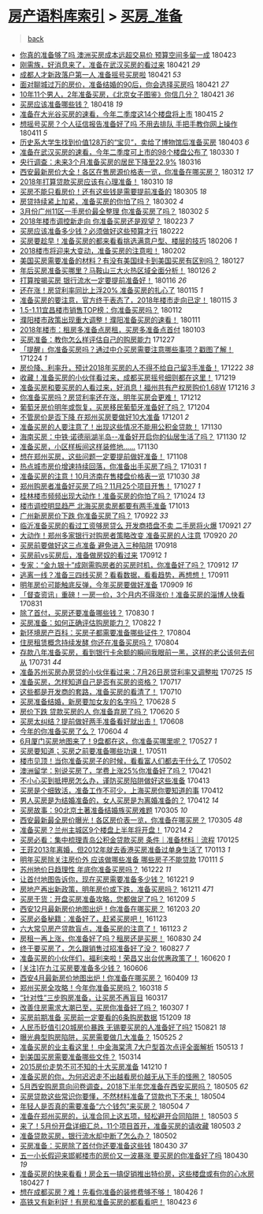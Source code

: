 [房产语料库索引](../../README.md)  > [买房_准备](买房_准备.md)
====
> [back](../README.md)

- [你真的准备够了吗 澳洲买房成本远超交易价 预算空间多留一成](http://jkwz.applinzi.com/ittc/7095098162077500433.html#%E4%BD%A0%E7%9C%9F%E7%9A%84%E5%87%86%E5%A4%87%E5%A4%9F%E4%BA%86%E5%90%97+%E6%BE%B3%E6%B4%B2%E4%B9%B0%E6%88%BF%E6%88%90%E6%9C%AC%E8%BF%9C%E8%B6%85%E4%BA%A4%E6%98%93%E4%BB%B7+%E9%A2%84%E7%AE%97%E7%A9%BA%E9%97%B4%E5%A4%9A%E7%95%99%E4%B8%80%E6%88%90) 180423  
- [刚需族，好消息来了，准备在武汉买房的看过来](http://jkwz.applinzi.com/ittc/7094566598771999750.html#%E5%88%9A%E9%9C%80%E6%97%8F%EF%BC%8C%E5%A5%BD%E6%B6%88%E6%81%AF%E6%9D%A5%E4%BA%86%EF%BC%8C%E5%87%86%E5%A4%87%E5%9C%A8%E6%AD%A6%E6%B1%89%E4%B9%B0%E6%88%BF%E7%9A%84%E7%9C%8B%E8%BF%87%E6%9D%A5) 180421 *29* 
- [成都人才新政落户第一人 准备摇号买房啦](http://jkwz.applinzi.com/ittc/7094448655979512848.html#%E6%88%90%E9%83%BD%E4%BA%BA%E6%89%8D%E6%96%B0%E6%94%BF%E8%90%BD%E6%88%B7%E7%AC%AC%E4%B8%80%E4%BA%BA+%E5%87%86%E5%A4%87%E6%91%87%E5%8F%B7%E4%B9%B0%E6%88%BF%E5%95%A6) 180421 *53* 
- [面对聊城过万的房价，准备结婚的90后，你会选择买房吗](http://jkwz.applinzi.com/ittc/7094381483164959761.html#%E9%9D%A2%E5%AF%B9%E8%81%8A%E5%9F%8E%E8%BF%87%E4%B8%87%E7%9A%84%E6%88%BF%E4%BB%B7%EF%BC%8C%E5%87%86%E5%A4%87%E7%BB%93%E5%A9%9A%E7%9A%8490%E5%90%8E%EF%BC%8C%E4%BD%A0%E4%BC%9A%E9%80%89%E6%8B%A9%E4%B9%B0%E6%88%BF%E5%90%97) 180421 *27* 
- [10年11个男人，2年准备买房，《北京女子图鉴》你信几分？](http://jkwz.applinzi.com/ittc/7094354779398734854.html#10%E5%B9%B411%E4%B8%AA%E7%94%B7%E4%BA%BA%EF%BC%8C2%E5%B9%B4%E5%87%86%E5%A4%87%E4%B9%B0%E6%88%BF%EF%BC%8C%E3%80%8A%E5%8C%97%E4%BA%AC%E5%A5%B3%E5%AD%90%E5%9B%BE%E9%89%B4%E3%80%8B%E4%BD%A0%E4%BF%A1%E5%87%A0%E5%88%86%EF%BC%9F) 180421 *36* 
- [买房应该准备哪些钱？](http://jkwz.applinzi.com/ittc/7093258454489891851.html#%E4%B9%B0%E6%88%BF%E5%BA%94%E8%AF%A5%E5%87%86%E5%A4%87%E5%93%AA%E4%BA%9B%E9%92%B1%EF%BC%9F) 180418 *19* 
- [准备在大光谷买房的速看，今年二季度这14个楼盘将上市](http://jkwz.applinzi.com/ittc/7092238227350225927.html#%E5%87%86%E5%A4%87%E5%9C%A8%E5%A4%A7%E5%85%89%E8%B0%B7%E4%B9%B0%E6%88%BF%E7%9A%84%E9%80%9F%E7%9C%8B%EF%BC%8C%E4%BB%8A%E5%B9%B4%E4%BA%8C%E5%AD%A3%E5%BA%A6%E8%BF%9914%E4%B8%AA%E6%A5%BC%E7%9B%98%E5%B0%86%E4%B8%8A%E5%B8%82) 180415 *2* 
- [想摇号买房？个人征信报告准备好了吗 不用去排队 手把手教你网上操作](http://jkwz.applinzi.com/ittc/7090804764940174342.html#%E6%83%B3%E6%91%87%E5%8F%B7%E4%B9%B0%E6%88%BF%EF%BC%9F%E4%B8%AA%E4%BA%BA%E5%BE%81%E4%BF%A1%E6%8A%A5%E5%91%8A%E5%87%86%E5%A4%87%E5%A5%BD%E4%BA%86%E5%90%97+%E4%B8%8D%E7%94%A8%E5%8E%BB%E6%8E%92%E9%98%9F+%E6%89%8B%E6%8A%8A%E6%89%8B%E6%95%99%E4%BD%A0%E7%BD%91%E4%B8%8A%E6%93%8D%E4%BD%9C) 180411 *5* 
- [历史系大学生找到价值128万的“宝贝”，卖给了博物馆后准备买房](http://jkwz.applinzi.com/ittc/7087738522998146059.html#%E5%8E%86%E5%8F%B2%E7%B3%BB%E5%A4%A7%E5%AD%A6%E7%94%9F%E6%89%BE%E5%88%B0%E4%BB%B7%E5%80%BC128%E4%B8%87%E7%9A%84%E2%80%9C%E5%AE%9D%E8%B4%9D%E2%80%9D%EF%BC%8C%E5%8D%96%E7%BB%99%E4%BA%86%E5%8D%9A%E7%89%A9%E9%A6%86%E5%90%8E%E5%87%86%E5%A4%87%E4%B9%B0%E6%88%BF) 180403 *6* 
- [准备在武汉买房的速看，今年二季度可上市的98个楼盘公布了](http://jkwz.applinzi.com/ittc/7086383193446155281.html#%E5%87%86%E5%A4%87%E5%9C%A8%E6%AD%A6%E6%B1%89%E4%B9%B0%E6%88%BF%E7%9A%84%E9%80%9F%E7%9C%8B%EF%BC%8C%E4%BB%8A%E5%B9%B4%E4%BA%8C%E5%AD%A3%E5%BA%A6%E5%8F%AF%E4%B8%8A%E5%B8%82%E7%9A%8498%E4%B8%AA%E6%A5%BC%E7%9B%98%E5%85%AC%E5%B8%83%E4%BA%86) 180330 *1* 
- [央行调查：未来3个月准备买房的居民下降至22.9%](http://jkwz.applinzi.com/ittc/7081170928111453191.html#%E5%A4%AE%E8%A1%8C%E8%B0%83%E6%9F%A5%EF%BC%9A%E6%9C%AA%E6%9D%A53%E4%B8%AA%E6%9C%88%E5%87%86%E5%A4%87%E4%B9%B0%E6%88%BF%E7%9A%84%E5%B1%85%E6%B0%91%E4%B8%8B%E9%99%8D%E8%87%B322.9%25) 180316  
- [西安最新房价大全！各区在售房源价格表一览，你准备在哪买房？](http://jkwz.applinzi.com/ittc/7079543400238154763.html#%E8%A5%BF%E5%AE%89%E6%9C%80%E6%96%B0%E6%88%BF%E4%BB%B7%E5%A4%A7%E5%85%A8%EF%BC%81%E5%90%84%E5%8C%BA%E5%9C%A8%E5%94%AE%E6%88%BF%E6%BA%90%E4%BB%B7%E6%A0%BC%E8%A1%A8%E4%B8%80%E8%A7%88%EF%BC%8C%E4%BD%A0%E5%87%86%E5%A4%87%E5%9C%A8%E5%93%AA%E4%B9%B0%E6%88%BF%EF%BC%9F) 180312 *17* 
- [2018年打算贷款买房应该有心理准备！](http://jkwz.applinzi.com/ittc/7078401760614155275.html#2018%E5%B9%B4%E6%89%93%E7%AE%97%E8%B4%B7%E6%AC%BE%E4%B9%B0%E6%88%BF%E5%BA%94%E8%AF%A5%E6%9C%89%E5%BF%83%E7%90%86%E5%87%86%E5%A4%87%EF%BC%81) 180310 *18* 
- [买房不能只看房价！还有这些钱是需要提前准备的](http://jkwz.applinzi.com/ittc/7077035705224397840.html#%E4%B9%B0%E6%88%BF%E4%B8%8D%E8%83%BD%E5%8F%AA%E7%9C%8B%E6%88%BF%E4%BB%B7%EF%BC%81%E8%BF%98%E6%9C%89%E8%BF%99%E4%BA%9B%E9%92%B1%E6%98%AF%E9%9C%80%E8%A6%81%E6%8F%90%E5%89%8D%E5%87%86%E5%A4%87%E7%9A%84) 180305 *18* 
- [房贷持续紧上加紧，准备买房的你怕了吗？](http://jkwz.applinzi.com/ittc/7075867980347212807.html#%E6%88%BF%E8%B4%B7%E6%8C%81%E7%BB%AD%E7%B4%A7%E4%B8%8A%E5%8A%A0%E7%B4%A7%EF%BC%8C%E5%87%86%E5%A4%87%E4%B9%B0%E6%88%BF%E7%9A%84%E4%BD%A0%E6%80%95%E4%BA%86%E5%90%97%EF%BC%9F) 180302 *4* 
- [3月份广州11区一手房价最全整理 你准备买房了吗？](http://jkwz.applinzi.com/ittc/7075806583357703175.html#3%E6%9C%88%E4%BB%BD%E5%B9%BF%E5%B7%9E11%E5%8C%BA%E4%B8%80%E6%89%8B%E6%88%BF%E4%BB%B7%E6%9C%80%E5%85%A8%E6%95%B4%E7%90%86+%E4%BD%A0%E5%87%86%E5%A4%87%E4%B9%B0%E6%88%BF%E4%BA%86%E5%90%97%EF%BC%9F) 180302 *5* 
- [2018年楼市调控新走向 你准备买房还是观望？](http://jkwz.applinzi.com/ittc/7073233316797219856.html#2018%E5%B9%B4%E6%A5%BC%E5%B8%82%E8%B0%83%E6%8E%A7%E6%96%B0%E8%B5%B0%E5%90%91+%E4%BD%A0%E5%87%86%E5%A4%87%E4%B9%B0%E6%88%BF%E8%BF%98%E6%98%AF%E8%A7%82%E6%9C%9B%EF%BC%9F) 180223 *7* 
- [买房应该准备多少钱？必须做好这些预算才行](http://jkwz.applinzi.com/ittc/7072556146043126790.html#%E4%B9%B0%E6%88%BF%E5%BA%94%E8%AF%A5%E5%87%86%E5%A4%87%E5%A4%9A%E5%B0%91%E9%92%B1%EF%BC%9F%E5%BF%85%E9%A1%BB%E5%81%9A%E5%A5%BD%E8%BF%99%E4%BA%9B%E9%A2%84%E7%AE%97%E6%89%8D%E8%A1%8C) 180222  
- [买房要趁早！准备买房的都来看看挑选满意户型、楼层的技巧](http://jkwz.applinzi.com/ittc/7067059973341578250.html#%E4%B9%B0%E6%88%BF%E8%A6%81%E8%B6%81%E6%97%A9%EF%BC%81%E5%87%86%E5%A4%87%E4%B9%B0%E6%88%BF%E7%9A%84%E9%83%BD%E6%9D%A5%E7%9C%8B%E7%9C%8B%E6%8C%91%E9%80%89%E6%BB%A1%E6%84%8F%E6%88%B7%E5%9E%8B%E3%80%81%E6%A5%BC%E5%B1%82%E7%9A%84%E6%8A%80%E5%B7%A7) 180206 *1* 
- [2018楼市将迎来大变动，准备买房的注意啦！](http://jkwz.applinzi.com/ittc/7065531406845740043.html#2018%E6%A5%BC%E5%B8%82%E5%B0%86%E8%BF%8E%E6%9D%A5%E5%A4%A7%E5%8F%98%E5%8A%A8%EF%BC%8C%E5%87%86%E5%A4%87%E4%B9%B0%E6%88%BF%E7%9A%84%E6%B3%A8%E6%84%8F%E5%95%A6%EF%BC%81) 180202  
- [美国买房需要准备的材料？有没有美国绿卡到美国买房有区别吗？](http://jkwz.applinzi.com/ittc/7063235401890661393.html#%E7%BE%8E%E5%9B%BD%E4%B9%B0%E6%88%BF%E9%9C%80%E8%A6%81%E5%87%86%E5%A4%87%E7%9A%84%E6%9D%90%E6%96%99%EF%BC%9F%E6%9C%89%E6%B2%A1%E6%9C%89%E7%BE%8E%E5%9B%BD%E7%BB%BF%E5%8D%A1%E5%88%B0%E7%BE%8E%E5%9B%BD%E4%B9%B0%E6%88%BF%E6%9C%89%E5%8C%BA%E5%88%AB%E5%90%97%EF%BC%9F) 180127  
- [年后买房准备买哪里？马鞍山三大火热区域全面分析！](http://jkwz.applinzi.com/ittc/7062830517701837841.html#%E5%B9%B4%E5%90%8E%E4%B9%B0%E6%88%BF%E5%87%86%E5%A4%87%E4%B9%B0%E5%93%AA%E9%87%8C%EF%BC%9F%E9%A9%AC%E9%9E%8D%E5%B1%B1%E4%B8%89%E5%A4%A7%E7%81%AB%E7%83%AD%E5%8C%BA%E5%9F%9F%E5%85%A8%E9%9D%A2%E5%88%86%E6%9E%90%EF%BC%81) 180126 *2* 
- [打算按揭买房 银行流水一定要提前准备好！](http://jkwz.applinzi.com/ittc/7059262667233952779.html#%E6%89%93%E7%AE%97%E6%8C%89%E6%8F%AD%E4%B9%B0%E6%88%BF+%E9%93%B6%E8%A1%8C%E6%B5%81%E6%B0%B4%E4%B8%80%E5%AE%9A%E8%A6%81%E6%8F%90%E5%89%8D%E5%87%86%E5%A4%87%E5%A5%BD%EF%BC%81) 180116 *26* 
- [还在涨！房贷利率同比上浮20% 准备买房的扎心了](http://jkwz.applinzi.com/ittc/7058862537976579078.html#%E8%BF%98%E5%9C%A8%E6%B6%A8%EF%BC%81%E6%88%BF%E8%B4%B7%E5%88%A9%E7%8E%87%E5%90%8C%E6%AF%94%E4%B8%8A%E6%B5%AE20%25+%E5%87%86%E5%A4%87%E4%B9%B0%E6%88%BF%E7%9A%84%E6%89%8E%E5%BF%83%E4%BA%86) 180115 *1* 
- [准备买房的要注意，官方终于表态了，2018年楼市走向已定！](http://jkwz.applinzi.com/ittc/7058816173896893447.html#%E5%87%86%E5%A4%87%E4%B9%B0%E6%88%BF%E7%9A%84%E8%A6%81%E6%B3%A8%E6%84%8F%EF%BC%8C%E5%AE%98%E6%96%B9%E7%BB%88%E4%BA%8E%E8%A1%A8%E6%80%81%E4%BA%86%EF%BC%8C2018%E5%B9%B4%E6%A5%BC%E5%B8%82%E8%B5%B0%E5%90%91%E5%B7%B2%E5%AE%9A%EF%BC%81) 180115 *3* 
- [1.5-1.11宜昌楼市销售TOP榜：你准备买房吗？](http://jkwz.applinzi.com/ittc/7057735790761608208.html#1.5-1.11%E5%AE%9C%E6%98%8C%E6%A5%BC%E5%B8%82%E9%94%80%E5%94%AETOP%E6%A6%9C%EF%BC%9A%E4%BD%A0%E5%87%86%E5%A4%87%E4%B9%B0%E6%88%BF%E5%90%97%EF%BC%9F) 180112  
- [濮阳楼市政策出现重大调整！濮阳准备买房的速看！](http://jkwz.applinzi.com/ittc/7057195524577297415.html#%E6%BF%AE%E9%98%B3%E6%A5%BC%E5%B8%82%E6%94%BF%E7%AD%96%E5%87%BA%E7%8E%B0%E9%87%8D%E5%A4%A7%E8%B0%83%E6%95%B4%EF%BC%81%E6%BF%AE%E9%98%B3%E5%87%86%E5%A4%87%E4%B9%B0%E6%88%BF%E7%9A%84%E9%80%9F%E7%9C%8B%EF%BC%81) 180111  
- [2018年楼市：租房多准备点房租，买房多准备点首付](http://jkwz.applinzi.com/ittc/7054300963236480016.html#2018%E5%B9%B4%E6%A5%BC%E5%B8%82%EF%BC%9A%E7%A7%9F%E6%88%BF%E5%A4%9A%E5%87%86%E5%A4%87%E7%82%B9%E6%88%BF%E7%A7%9F%EF%BC%8C%E4%B9%B0%E6%88%BF%E5%A4%9A%E5%87%86%E5%A4%87%E7%82%B9%E9%A6%96%E4%BB%98) 180103  
- [买房准备：教你怎么样评估自己的购房能力](http://jkwz.applinzi.com/ittc/7051772461593396241.html#%E4%B9%B0%E6%88%BF%E5%87%86%E5%A4%87%EF%BC%9A%E6%95%99%E4%BD%A0%E6%80%8E%E4%B9%88%E6%A0%B7%E8%AF%84%E4%BC%B0%E8%87%AA%E5%B7%B1%E7%9A%84%E8%B4%AD%E6%88%BF%E8%83%BD%E5%8A%9B) 171227  
- [「提醒」你准备买房吗？通过中介买房需要注意哪些事项？戳图了解！](http://jkwz.applinzi.com/ittc/7050775504586540048.html#%E3%80%8C%E6%8F%90%E9%86%92%E3%80%8D%E4%BD%A0%E5%87%86%E5%A4%87%E4%B9%B0%E6%88%BF%E5%90%97%EF%BC%9F%E9%80%9A%E8%BF%87%E4%B8%AD%E4%BB%8B%E4%B9%B0%E6%88%BF%E9%9C%80%E8%A6%81%E6%B3%A8%E6%84%8F%E5%93%AA%E4%BA%9B%E4%BA%8B%E9%A1%B9%EF%BC%9F%E6%88%B3%E5%9B%BE%E4%BA%86%E8%A7%A3%EF%BC%81) 171224 *1* 
- [房价降、利率升，预计2018年买房的人不得不给自己留3手准备！](http://jkwz.applinzi.com/ittc/7049940933833917456.html#%E6%88%BF%E4%BB%B7%E9%99%8D%E3%80%81%E5%88%A9%E7%8E%87%E5%8D%87%EF%BC%8C%E9%A2%84%E8%AE%A12018%E5%B9%B4%E4%B9%B0%E6%88%BF%E7%9A%84%E4%BA%BA%E4%B8%8D%E5%BE%97%E4%B8%8D%E7%BB%99%E8%87%AA%E5%B7%B1%E7%95%993%E6%89%8B%E5%87%86%E5%A4%87%EF%BC%81) 171222 *38* 
- [收藏！准备买房的小伙伴看过来，成都买房摇号细则都在这里！](http://jkwz.applinzi.com/ittc/7048730707956859920.html#%E6%94%B6%E8%97%8F%EF%BC%81%E5%87%86%E5%A4%87%E4%B9%B0%E6%88%BF%E7%9A%84%E5%B0%8F%E4%BC%99%E4%BC%B4%E7%9C%8B%E8%BF%87%E6%9D%A5%EF%BC%8C%E6%88%90%E9%83%BD%E4%B9%B0%E6%88%BF%E6%91%87%E5%8F%B7%E7%BB%86%E5%88%99%E9%83%BD%E5%9C%A8%E8%BF%99%E9%87%8C%EF%BC%81) 171219  
- [准备买房和要买房的人看过来，好消息！福州共有产权房购价1.68W](http://jkwz.applinzi.com/ittc/7047604292976903184.html#%E5%87%86%E5%A4%87%E4%B9%B0%E6%88%BF%E5%92%8C%E8%A6%81%E4%B9%B0%E6%88%BF%E7%9A%84%E4%BA%BA%E7%9C%8B%E8%BF%87%E6%9D%A5%EF%BC%8C%E5%A5%BD%E6%B6%88%E6%81%AF%EF%BC%81%E7%A6%8F%E5%B7%9E%E5%85%B1%E6%9C%89%E4%BA%A7%E6%9D%83%E6%88%BF%E8%B4%AD%E4%BB%B71.68W) 171216 *3* 
- [你准备买房吗？房贷利率还在涨，明年买房会更难！](http://jkwz.applinzi.com/ittc/7046207428310336529.html#%E4%BD%A0%E5%87%86%E5%A4%87%E4%B9%B0%E6%88%BF%E5%90%97%EF%BC%9F%E6%88%BF%E8%B4%B7%E5%88%A9%E7%8E%87%E8%BF%98%E5%9C%A8%E6%B6%A8%EF%BC%8C%E6%98%8E%E5%B9%B4%E4%B9%B0%E6%88%BF%E4%BC%9A%E6%9B%B4%E9%9A%BE%EF%BC%81) 171212  
- [葡萄牙房价明年或恢复，买房移民葡萄牙准备好了吗？](http://jkwz.applinzi.com/ittc/7043276132802102289.html#%E8%91%A1%E8%90%84%E7%89%99%E6%88%BF%E4%BB%B7%E6%98%8E%E5%B9%B4%E6%88%96%E6%81%A2%E5%A4%8D%EF%BC%8C%E4%B9%B0%E6%88%BF%E7%A7%BB%E6%B0%91%E8%91%A1%E8%90%84%E7%89%99%E5%87%86%E5%A4%87%E5%A5%BD%E4%BA%86%E5%90%97%EF%BC%9F) 171204  
- [不管房价是否下降 在郑州买房要做好10大准备](http://jkwz.applinzi.com/ittc/7042158379261232145.html#%E4%B8%8D%E7%AE%A1%E6%88%BF%E4%BB%B7%E6%98%AF%E5%90%A6%E4%B8%8B%E9%99%8D+%E5%9C%A8%E9%83%91%E5%B7%9E%E4%B9%B0%E6%88%BF%E8%A6%81%E5%81%9A%E5%A5%BD10%E5%A4%A7%E5%87%86%E5%A4%87) 171201 *2* 
- [准备买房的人要注意了！出现这些情况不能用公积金贷款！](http://jkwz.applinzi.com/ittc/7041798529062798352.html#%E5%87%86%E5%A4%87%E4%B9%B0%E6%88%BF%E7%9A%84%E4%BA%BA%E8%A6%81%E6%B3%A8%E6%84%8F%E4%BA%86%EF%BC%81%E5%87%BA%E7%8E%B0%E8%BF%99%E4%BA%9B%E6%83%85%E5%86%B5%E4%B8%8D%E8%83%BD%E7%94%A8%E5%85%AC%E7%A7%AF%E9%87%91%E8%B4%B7%E6%AC%BE%EF%BC%81) 171130  
- [海南买房：中铁·诺德丽湖半岛--准备好开启你的仙居生活了吗？](http://jkwz.applinzi.com/ittc/7041791045027759121.html#%E6%B5%B7%E5%8D%97%E4%B9%B0%E6%88%BF%EF%BC%9A%E4%B8%AD%E9%93%81%C2%B7%E8%AF%BA%E5%BE%B7%E4%B8%BD%E6%B9%96%E5%8D%8A%E5%B2%9B--%E5%87%86%E5%A4%87%E5%A5%BD%E5%BC%80%E5%90%AF%E4%BD%A0%E7%9A%84%E4%BB%99%E5%B1%85%E7%94%9F%E6%B4%BB%E4%BA%86%E5%90%97%EF%BC%9F) 171130 *12* 
- [准备买房，小区样板间这样装修地……](http://jkwz.applinzi.com/ittc/7041656450173109264.html#%E5%87%86%E5%A4%87%E4%B9%B0%E6%88%BF%EF%BC%8C%E5%B0%8F%E5%8C%BA%E6%A0%B7%E6%9D%BF%E9%97%B4%E8%BF%99%E6%A0%B7%E8%A3%85%E4%BF%AE%E5%9C%B0%E2%80%A6%E2%80%A6) 171130  
- [想在郑州买房，这些问题一定要提前做好准备！](http://jkwz.applinzi.com/ittc/7033614260960232464.html#%E6%83%B3%E5%9C%A8%E9%83%91%E5%B7%9E%E4%B9%B0%E6%88%BF%EF%BC%8C%E8%BF%99%E4%BA%9B%E9%97%AE%E9%A2%98%E4%B8%80%E5%AE%9A%E8%A6%81%E6%8F%90%E5%89%8D%E5%81%9A%E5%A5%BD%E5%87%86%E5%A4%87%EF%BC%81) 171108  
- [热点城市房价增速持续回落，你准备出手买房了吗？](http://jkwz.applinzi.com/ittc/7030638983934116881.html#%E7%83%AD%E7%82%B9%E5%9F%8E%E5%B8%82%E6%88%BF%E4%BB%B7%E5%A2%9E%E9%80%9F%E6%8C%81%E7%BB%AD%E5%9B%9E%E8%90%BD%EF%BC%8C%E4%BD%A0%E5%87%86%E5%A4%87%E5%87%BA%E6%89%8B%E4%B9%B0%E6%88%BF%E4%BA%86%E5%90%97%EF%BC%9F) 171031 *1* 
- [准备买房的注意！10月济南在售楼盘价格表一览](http://jkwz.applinzi.com/ittc/7030164256685818897.html#%E5%87%86%E5%A4%87%E4%B9%B0%E6%88%BF%E7%9A%84%E6%B3%A8%E6%84%8F%EF%BC%8110%E6%9C%88%E6%B5%8E%E5%8D%97%E5%9C%A8%E5%94%AE%E6%A5%BC%E7%9B%98%E4%BB%B7%E6%A0%BC%E8%A1%A8%E4%B8%80%E8%A7%88) 171030 *38* 
- [郑州购房者准备好买房了吗？11月25个项目开售！](http://jkwz.applinzi.com/ittc/7029154352604906513.html#%E9%83%91%E5%B7%9E%E8%B4%AD%E6%88%BF%E8%80%85%E5%87%86%E5%A4%87%E5%A5%BD%E4%B9%B0%E6%88%BF%E4%BA%86%E5%90%97%EF%BC%9F11%E6%9C%8825%E4%B8%AA%E9%A1%B9%E7%9B%AE%E5%BC%80%E5%94%AE%EF%BC%81) 171027 *1* 
- [桂林楼市频频出现大动作！准备买房的你怕了吗？](http://jkwz.applinzi.com/ittc/7028064897513030672.html#%E6%A1%82%E6%9E%97%E6%A5%BC%E5%B8%82%E9%A2%91%E9%A2%91%E5%87%BA%E7%8E%B0%E5%A4%A7%E5%8A%A8%E4%BD%9C%EF%BC%81%E5%87%86%E5%A4%87%E4%B9%B0%E6%88%BF%E7%9A%84%E4%BD%A0%E6%80%95%E4%BA%86%E5%90%97%EF%BC%9F) 171024 *13* 
- [楼市调控明显趋严 北海买房卖房都要有两手准备](http://jkwz.applinzi.com/ittc/7023903380068631568.html#%E6%A5%BC%E5%B8%82%E8%B0%83%E6%8E%A7%E6%98%8E%E6%98%BE%E8%B6%8B%E4%B8%A5+%E5%8C%97%E6%B5%B7%E4%B9%B0%E6%88%BF%E5%8D%96%E6%88%BF%E9%83%BD%E8%A6%81%E6%9C%89%E4%B8%A4%E6%89%8B%E5%87%86%E5%A4%87) 171013  
- [广州新房房价下跌 你准备买房了吗？](http://jkwz.applinzi.com/ittc/7016066428229387280.html#%E5%B9%BF%E5%B7%9E%E6%96%B0%E6%88%BF%E6%88%BF%E4%BB%B7%E4%B8%8B%E8%B7%8C+%E4%BD%A0%E5%87%86%E5%A4%87%E4%B9%B0%E6%88%BF%E4%BA%86%E5%90%97%EF%BC%9F) 170922 *33* 
- [临沂准备买房的看过工资够房贷么 开发商捂盘不卖 二手房将火爆](http://jkwz.applinzi.com/ittc/7015802893486261264.html#%E4%B8%B4%E6%B2%82%E5%87%86%E5%A4%87%E4%B9%B0%E6%88%BF%E7%9A%84%E7%9C%8B%E8%BF%87%E5%B7%A5%E8%B5%84%E5%A4%9F%E6%88%BF%E8%B4%B7%E4%B9%88+%E5%BC%80%E5%8F%91%E5%95%86%E6%8D%82%E7%9B%98%E4%B8%8D%E5%8D%96+%E4%BA%8C%E6%89%8B%E6%88%BF%E5%B0%86%E7%81%AB%E7%88%86) 170921 *27* 
- [大动作！郑州多家银行对购房者策略改变 准备买房的人注意](http://jkwz.applinzi.com/ittc/7015332704135152656.html#%E5%A4%A7%E5%8A%A8%E4%BD%9C%EF%BC%81%E9%83%91%E5%B7%9E%E5%A4%9A%E5%AE%B6%E9%93%B6%E8%A1%8C%E5%AF%B9%E8%B4%AD%E6%88%BF%E8%80%85%E7%AD%96%E7%95%A5%E6%94%B9%E5%8F%98+%E5%87%86%E5%A4%87%E4%B9%B0%E6%88%BF%E7%9A%84%E4%BA%BA%E6%B3%A8%E6%84%8F) 170920 *20* 
- [买房前要做好这三点准备 避免进入三种陷阱](http://jkwz.applinzi.com/ittc/7014583523976152081.html#%E4%B9%B0%E6%88%BF%E5%89%8D%E8%A6%81%E5%81%9A%E5%A5%BD%E8%BF%99%E4%B8%89%E7%82%B9%E5%87%86%E5%A4%87+%E9%81%BF%E5%85%8D%E8%BF%9B%E5%85%A5%E4%B8%89%E7%A7%8D%E9%99%B7%E9%98%B1) 170918  
- [买房前vs买房后，准备做房奴的看过来](http://jkwz.applinzi.com/ittc/7012369281466237968.html#%E4%B9%B0%E6%88%BF%E5%89%8Dvs%E4%B9%B0%E6%88%BF%E5%90%8E%EF%BC%8C%E5%87%86%E5%A4%87%E5%81%9A%E6%88%BF%E5%A5%B4%E7%9A%84%E7%9C%8B%E8%BF%87%E6%9D%A5) 170912 *1* 
- [专家：“金九银十”成刚需购房者的买房时机，你准备好了吗？](http://jkwz.applinzi.com/ittc/7012388383211652113.html#%E4%B8%93%E5%AE%B6%EF%BC%9A%E2%80%9C%E9%87%91%E4%B9%9D%E9%93%B6%E5%8D%81%E2%80%9D%E6%88%90%E5%88%9A%E9%9C%80%E8%B4%AD%E6%88%BF%E8%80%85%E7%9A%84%E4%B9%B0%E6%88%BF%E6%97%B6%E6%9C%BA%EF%BC%8C%E4%BD%A0%E5%87%86%E5%A4%87%E5%A5%BD%E4%BA%86%E5%90%97%EF%BC%9F) 170912 *17* 
- [逃离一线？准备三四线买房？看看数据，看看趋势，再想想！](http://jkwz.applinzi.com/ittc/7012037787312981009.html#%E9%80%83%E7%A6%BB%E4%B8%80%E7%BA%BF%EF%BC%9F%E5%87%86%E5%A4%87%E4%B8%89%E5%9B%9B%E7%BA%BF%E4%B9%B0%E6%88%BF%EF%BC%9F%E7%9C%8B%E7%9C%8B%E6%95%B0%E6%8D%AE%EF%BC%8C%E7%9C%8B%E7%9C%8B%E8%B6%8B%E5%8A%BF%EF%BC%8C%E5%86%8D%E6%83%B3%E6%83%B3%EF%BC%81) 170911  
- [明年房价可能触底反弹，今年买房要做好准备](http://jkwz.applinzi.com/ittc/7011291597545931792.html#%E6%98%8E%E5%B9%B4%E6%88%BF%E4%BB%B7%E5%8F%AF%E8%83%BD%E8%A7%A6%E5%BA%95%E5%8F%8D%E5%BC%B9%EF%BC%8C%E4%BB%8A%E5%B9%B4%E4%B9%B0%E6%88%BF%E8%A6%81%E5%81%9A%E5%A5%BD%E5%87%86%E5%A4%87) 170909 *16* 
- [「督查资讯」重磅！一房一价，3个月内不得涨价！准备买房的淄博人快看](http://jkwz.applinzi.com/ittc/7008075623350928401.html#%E3%80%8C%E7%9D%A3%E6%9F%A5%E8%B5%84%E8%AE%AF%E3%80%8D%E9%87%8D%E7%A3%85%EF%BC%81%E4%B8%80%E6%88%BF%E4%B8%80%E4%BB%B7%EF%BC%8C3%E4%B8%AA%E6%9C%88%E5%86%85%E4%B8%8D%E5%BE%97%E6%B6%A8%E4%BB%B7%EF%BC%81%E5%87%86%E5%A4%87%E4%B9%B0%E6%88%BF%E7%9A%84%E6%B7%84%E5%8D%9A%E4%BA%BA%E5%BF%AB%E7%9C%8B) 170831  
- [除了首付，买房还要准备哪些钱？](http://jkwz.applinzi.com/ittc/7007523328171181073.html#%E9%99%A4%E4%BA%86%E9%A6%96%E4%BB%98%EF%BC%8C%E4%B9%B0%E6%88%BF%E8%BF%98%E8%A6%81%E5%87%86%E5%A4%87%E5%93%AA%E4%BA%9B%E9%92%B1%EF%BC%9F) 170830 *1* 
- [买房准备：如何正确评估购房能力？](http://jkwz.applinzi.com/ittc/7004603200098026512.html#%E4%B9%B0%E6%88%BF%E5%87%86%E5%A4%87%EF%BC%9A%E5%A6%82%E4%BD%95%E6%AD%A3%E7%A1%AE%E8%AF%84%E4%BC%B0%E8%B4%AD%E6%88%BF%E8%83%BD%E5%8A%9B%EF%BC%9F) 170822 *1* 
- [新环境房产百科：买房子都需要准备哪些证件？](http://jkwz.applinzi.com/ittc/6997995242023027729.html#%E6%96%B0%E7%8E%AF%E5%A2%83%E6%88%BF%E4%BA%A7%E7%99%BE%E7%A7%91%EF%BC%9A%E4%B9%B0%E6%88%BF%E5%AD%90%E9%83%BD%E9%9C%80%E8%A6%81%E5%87%86%E5%A4%87%E5%93%AA%E4%BA%9B%E8%AF%81%E4%BB%B6%EF%BC%9F) 170804  
- [住房租赁概念持续发酵 你还在准备买房吗？](http://jkwz.applinzi.com/ittc/6997885484205081617.html#%E4%BD%8F%E6%88%BF%E7%A7%9F%E8%B5%81%E6%A6%82%E5%BF%B5%E6%8C%81%E7%BB%AD%E5%8F%91%E9%85%B5+%E4%BD%A0%E8%BF%98%E5%9C%A8%E5%87%86%E5%A4%87%E4%B9%B0%E6%88%BF%E5%90%97%EF%BC%9F) 170804  
- [存款八年准备买房，看到银行卡余额的瞬间我眼前一黑，这样的老公该何去何从](http://jkwz.applinzi.com/ittc/6996596692450018320.html#%E5%AD%98%E6%AC%BE%E5%85%AB%E5%B9%B4%E5%87%86%E5%A4%87%E4%B9%B0%E6%88%BF%EF%BC%8C%E7%9C%8B%E5%88%B0%E9%93%B6%E8%A1%8C%E5%8D%A1%E4%BD%99%E9%A2%9D%E7%9A%84%E7%9E%AC%E9%97%B4%E6%88%91%E7%9C%BC%E5%89%8D%E4%B8%80%E9%BB%91%EF%BC%8C%E8%BF%99%E6%A0%B7%E7%9A%84%E8%80%81%E5%85%AC%E8%AF%A5%E4%BD%95%E5%8E%BB%E4%BD%95%E4%BB%8E) 170731 *44* 
- [准备苏州买房办房贷的小伙伴看过来：7月26日房贷利率又调整啦](http://jkwz.applinzi.com/ittc/6994190668334105616.html#%E5%87%86%E5%A4%87%E8%8B%8F%E5%B7%9E%E4%B9%B0%E6%88%BF%E5%8A%9E%E6%88%BF%E8%B4%B7%E7%9A%84%E5%B0%8F%E4%BC%99%E4%BC%B4%E7%9C%8B%E8%BF%87%E6%9D%A5%EF%BC%9A7%E6%9C%8826%E6%97%A5%E6%88%BF%E8%B4%B7%E5%88%A9%E7%8E%87%E5%8F%88%E8%B0%83%E6%95%B4%E5%95%A6) 170725 *15* 
- [准备买房，怎样知道自己是否有买房的资格？](http://jkwz.applinzi.com/ittc/6991213607038485521.html#%E5%87%86%E5%A4%87%E4%B9%B0%E6%88%BF%EF%BC%8C%E6%80%8E%E6%A0%B7%E7%9F%A5%E9%81%93%E8%87%AA%E5%B7%B1%E6%98%AF%E5%90%A6%E6%9C%89%E4%B9%B0%E6%88%BF%E7%9A%84%E8%B5%84%E6%A0%BC%EF%BC%9F) 170717  
- [这些都是开发商的套路，准备买房的看清了！](http://jkwz.applinzi.com/ittc/6988620778302866436.html#%E8%BF%99%E4%BA%9B%E9%83%BD%E6%98%AF%E5%BC%80%E5%8F%91%E5%95%86%E7%9A%84%E5%A5%97%E8%B7%AF%EF%BC%8C%E5%87%86%E5%A4%87%E4%B9%B0%E6%88%BF%E7%9A%84%E7%9C%8B%E6%B8%85%E4%BA%86%EF%BC%81) 170710  
- [买房准备结婚，新房要加女友的名字吗？](http://jkwz.applinzi.com/ittc/6984157449685566469.html#%E4%B9%B0%E6%88%BF%E5%87%86%E5%A4%87%E7%BB%93%E5%A9%9A%EF%BC%8C%E6%96%B0%E6%88%BF%E8%A6%81%E5%8A%A0%E5%A5%B3%E5%8F%8B%E7%9A%84%E5%90%8D%E5%AD%97%E5%90%97%EF%BC%9F) 170628 *5* 
- [房价下跌 贷款买房的人 你准备弃房了吗？](http://jkwz.applinzi.com/ittc/6981217850042614788.html#%E6%88%BF%E4%BB%B7%E4%B8%8B%E8%B7%8C+%E8%B4%B7%E6%AC%BE%E4%B9%B0%E6%88%BF%E7%9A%84%E4%BA%BA+%E4%BD%A0%E5%87%86%E5%A4%87%E5%BC%83%E6%88%BF%E4%BA%86%E5%90%97%EF%BC%9F) 170620 *5* 
- [买房太纠结？提前做好两手准备看好就出击！](http://jkwz.applinzi.com/ittc/6976859567911617540.html#%E4%B9%B0%E6%88%BF%E5%A4%AA%E7%BA%A0%E7%BB%93%EF%BC%9F%E6%8F%90%E5%89%8D%E5%81%9A%E5%A5%BD%E4%B8%A4%E6%89%8B%E5%87%86%E5%A4%87%E7%9C%8B%E5%A5%BD%E5%B0%B1%E5%87%BA%E5%87%BB%EF%BC%81) 170608  
- [今年的你准备买房了么？](http://jkwz.applinzi.com/ittc/6975424152407114757.html#%E4%BB%8A%E5%B9%B4%E7%9A%84%E4%BD%A0%E5%87%86%E5%A4%87%E4%B9%B0%E6%88%BF%E4%BA%86%E4%B9%88%EF%BC%9F) 170604 *4* 
- [6月厦门买房地图来了！9盘都在这，你准备买哪里呢？](http://jkwz.applinzi.com/ittc/6972271626568598533.html#6%E6%9C%88%E5%8E%A6%E9%97%A8%E4%B9%B0%E6%88%BF%E5%9C%B0%E5%9B%BE%E6%9D%A5%E4%BA%86%EF%BC%819%E7%9B%98%E9%83%BD%E5%9C%A8%E8%BF%99%EF%BC%8C%E4%BD%A0%E5%87%86%E5%A4%87%E4%B9%B0%E5%93%AA%E9%87%8C%E5%91%A2%EF%BC%9F) 170527 *1* 
- [买房要知道；买房之前要准备哪些功课！](http://jkwz.applinzi.com/ittc/6966461714907268100.html#%E4%B9%B0%E6%88%BF%E8%A6%81%E7%9F%A5%E9%81%93%EF%BC%9B%E4%B9%B0%E6%88%BF%E4%B9%8B%E5%89%8D%E8%A6%81%E5%87%86%E5%A4%87%E5%93%AA%E4%BA%9B%E5%8A%9F%E8%AF%BE%EF%BC%81) 170511  
- [楼市见顶！当你准备买房子的时候，看看富人们都去干什么了](http://jkwz.applinzi.com/ittc/6963104104506196997.html#%E6%A5%BC%E5%B8%82%E8%A7%81%E9%A1%B6%EF%BC%81%E5%BD%93%E4%BD%A0%E5%87%86%E5%A4%87%E4%B9%B0%E6%88%BF%E5%AD%90%E7%9A%84%E6%97%B6%E5%80%99%EF%BC%8C%E7%9C%8B%E7%9C%8B%E5%AF%8C%E4%BA%BA%E4%BB%AC%E9%83%BD%E5%8E%BB%E5%B9%B2%E4%BB%80%E4%B9%88%E4%BA%86) 170502  
- [澳洲留学：别说买房了，学费上涨25%你准备好了吗？](http://jkwz.applinzi.com/ittc/6958279215123268613.html#%E6%BE%B3%E6%B4%B2%E7%95%99%E5%AD%A6%EF%BC%9A%E5%88%AB%E8%AF%B4%E4%B9%B0%E6%88%BF%E4%BA%86%EF%BC%8C%E5%AD%A6%E8%B4%B9%E4%B8%8A%E6%B6%A825%25%E4%BD%A0%E5%87%86%E5%A4%87%E5%A5%BD%E4%BA%86%E5%90%97%EF%BC%9F) 170421  
- [不小心买到抵押房怎么办，谨防买房陷阱做好这些准备](http://jkwz.applinzi.com/ittc/6956010931950715908.html#%E4%B8%8D%E5%B0%8F%E5%BF%83%E4%B9%B0%E5%88%B0%E6%8A%B5%E6%8A%BC%E6%88%BF%E6%80%8E%E4%B9%88%E5%8A%9E%EF%BC%8C%E8%B0%A8%E9%98%B2%E4%B9%B0%E6%88%BF%E9%99%B7%E9%98%B1%E5%81%9A%E5%A5%BD%E8%BF%99%E4%BA%9B%E5%87%86%E5%A4%87) 170413  
- [买房是个细致活，准备工作不可少，上海买房你要知道的事](http://jkwz.applinzi.com/ittc/6955683626476897285.html#%E4%B9%B0%E6%88%BF%E6%98%AF%E4%B8%AA%E7%BB%86%E8%87%B4%E6%B4%BB%EF%BC%8C%E5%87%86%E5%A4%87%E5%B7%A5%E4%BD%9C%E4%B8%8D%E5%8F%AF%E5%B0%91%EF%BC%8C%E4%B8%8A%E6%B5%B7%E4%B9%B0%E6%88%BF%E4%BD%A0%E8%A6%81%E7%9F%A5%E9%81%93%E7%9A%84%E4%BA%8B) 170412  
- [男人买房是为结婚准备的，女人买房是为离婚准备的？](http://jkwz.applinzi.com/ittc/6955334827514528773.html#%E7%94%B7%E4%BA%BA%E4%B9%B0%E6%88%BF%E6%98%AF%E4%B8%BA%E7%BB%93%E5%A9%9A%E5%87%86%E5%A4%87%E7%9A%84%EF%BC%8C%E5%A5%B3%E4%BA%BA%E4%B9%B0%E6%88%BF%E6%98%AF%E4%B8%BA%E7%A6%BB%E5%A9%9A%E5%87%86%E5%A4%87%E7%9A%84%EF%BC%9F) 170412 *14* 
- [买房故事：90北京土著准备结婚族买房难题](http://jkwz.applinzi.com/ittc/6941682160565224453.html#%E4%B9%B0%E6%88%BF%E6%95%85%E4%BA%8B%EF%BC%9A90%E5%8C%97%E4%BA%AC%E5%9C%9F%E8%91%97%E5%87%86%E5%A4%87%E7%BB%93%E5%A9%9A%E6%97%8F%E4%B9%B0%E6%88%BF%E9%9A%BE%E9%A2%98) 170305 *10* 
- [西安最新最全房价曝光！各区房价表一览，你准备在哪买房？](http://jkwz.applinzi.com/ittc/6941571049144714244.html#%E8%A5%BF%E5%AE%89%E6%9C%80%E6%96%B0%E6%9C%80%E5%85%A8%E6%88%BF%E4%BB%B7%E6%9B%9D%E5%85%89%EF%BC%81%E5%90%84%E5%8C%BA%E6%88%BF%E4%BB%B7%E8%A1%A8%E4%B8%80%E8%A7%88%EF%BC%8C%E4%BD%A0%E5%87%86%E5%A4%87%E5%9C%A8%E5%93%AA%E4%B9%B0%E6%88%BF%EF%BC%9F) 170305 *48* 
- [准备买房？兰州主城区9个楼盘上半年将开盘！](http://jkwz.applinzi.com/ittc/6934600110137934852.html#%E5%87%86%E5%A4%87%E4%B9%B0%E6%88%BF%EF%BC%9F%E5%85%B0%E5%B7%9E%E4%B8%BB%E5%9F%8E%E5%8C%BA9%E4%B8%AA%E6%A5%BC%E7%9B%98%E4%B8%8A%E5%8D%8A%E5%B9%B4%E5%B0%86%E5%BC%80%E7%9B%98%EF%BC%81) 170214 *2* 
- [买房必看：集中梳理青岛公积金贷款买房 条件｜准备材料｜流程](http://jkwz.applinzi.com/ittc/6926956914218107908.html#%E4%B9%B0%E6%88%BF%E5%BF%85%E7%9C%8B%EF%BC%9A%E9%9B%86%E4%B8%AD%E6%A2%B3%E7%90%86%E9%9D%92%E5%B2%9B%E5%85%AC%E7%A7%AF%E9%87%91%E8%B4%B7%E6%AC%BE%E4%B9%B0%E6%88%BF+%E6%9D%A1%E4%BB%B6%EF%BD%9C%E5%87%86%E5%A4%87%E6%9D%90%E6%96%99%EF%BD%9C%E6%B5%81%E7%A8%8B) 170125  
- [王菲2013年离婚，但2012年就去香港买房准备过单身生活了](http://jkwz.applinzi.com/ittc/6922634329850381317.html#%E7%8E%8B%E8%8F%B22013%E5%B9%B4%E7%A6%BB%E5%A9%9A%EF%BC%8C%E4%BD%862012%E5%B9%B4%E5%B0%B1%E5%8E%BB%E9%A6%99%E6%B8%AF%E4%B9%B0%E6%88%BF%E5%87%86%E5%A4%87%E8%BF%87%E5%8D%95%E8%BA%AB%E7%94%9F%E6%B4%BB%E4%BA%86) 170113 *1* 
- [明年买房除关注房价外 应该做哪些准备 哪些房子不能贷款](http://jkwz.applinzi.com/ittc/6922006992834266116.html#%E6%98%8E%E5%B9%B4%E4%B9%B0%E6%88%BF%E9%99%A4%E5%85%B3%E6%B3%A8%E6%88%BF%E4%BB%B7%E5%A4%96+%E5%BA%94%E8%AF%A5%E5%81%9A%E5%93%AA%E4%BA%9B%E5%87%86%E5%A4%87+%E5%93%AA%E4%BA%9B%E6%88%BF%E5%AD%90%E4%B8%8D%E8%83%BD%E8%B4%B7%E6%AC%BE) 170111 *5* 
- [苏州地价日趋理性 年底你准备买房吗？](http://jkwz.applinzi.com/ittc/6914418766766408708.html#%E8%8B%8F%E5%B7%9E%E5%9C%B0%E4%BB%B7%E6%97%A5%E8%B6%8B%E7%90%86%E6%80%A7+%E5%B9%B4%E5%BA%95%E4%BD%A0%E5%87%86%E5%A4%87%E4%B9%B0%E6%88%BF%E5%90%97%EF%BC%9F) 161222 *11* 
- [让首付地图告诉你，现在买房需要准备多少钱？](http://jkwz.applinzi.com/ittc/6914128817181688837.html#%E8%AE%A9%E9%A6%96%E4%BB%98%E5%9C%B0%E5%9B%BE%E5%91%8A%E8%AF%89%E4%BD%A0%EF%BC%8C%E7%8E%B0%E5%9C%A8%E4%B9%B0%E6%88%BF%E9%9C%80%E8%A6%81%E5%87%86%E5%A4%87%E5%A4%9A%E5%B0%91%E9%92%B1%EF%BC%9F) 161221 *9* 
- [房地产再出新政策，明年房价或下跌，准备买房吗？](http://jkwz.applinzi.com/ittc/6910460154717144069.html#%E6%88%BF%E5%9C%B0%E4%BA%A7%E5%86%8D%E5%87%BA%E6%96%B0%E6%94%BF%E7%AD%96%EF%BC%8C%E6%98%8E%E5%B9%B4%E6%88%BF%E4%BB%B7%E6%88%96%E4%B8%8B%E8%B7%8C%EF%BC%8C%E5%87%86%E5%A4%87%E4%B9%B0%E6%88%BF%E5%90%97%EF%BC%9F) 161211 *471* 
- [买房干货：开盘买房准备攻略，您都做足了吗？](http://jkwz.applinzi.com/ittc/6909652914292655108.html#%E4%B9%B0%E6%88%BF%E5%B9%B2%E8%B4%A7%EF%BC%9A%E5%BC%80%E7%9B%98%E4%B9%B0%E6%88%BF%E5%87%86%E5%A4%87%E6%94%BB%E7%95%A5%EF%BC%8C%E6%82%A8%E9%83%BD%E5%81%9A%E8%B6%B3%E4%BA%86%E5%90%97%EF%BC%9F) 161209 *5* 
- [西安12月最新房价地图出炉！你准备在哪买房？](http://jkwz.applinzi.com/ittc/6907357233259480068.html#%E8%A5%BF%E5%AE%8912%E6%9C%88%E6%9C%80%E6%96%B0%E6%88%BF%E4%BB%B7%E5%9C%B0%E5%9B%BE%E5%87%BA%E7%82%89%EF%BC%81%E4%BD%A0%E5%87%86%E5%A4%87%E5%9C%A8%E5%93%AA%E4%B9%B0%E6%88%BF%EF%BC%9F) 161203 *20* 
- [买房必备秘籍：准备好了，赶紧买房吧！](http://jkwz.applinzi.com/ittc/6903620997927666693.html#%E4%B9%B0%E6%88%BF%E5%BF%85%E5%A4%87%E7%A7%98%E7%B1%8D%EF%BC%9A%E5%87%86%E5%A4%87%E5%A5%BD%E4%BA%86%EF%BC%8C%E8%B5%B6%E7%B4%A7%E4%B9%B0%E6%88%BF%E5%90%A7%EF%BC%81) 161123  
- [六大常见房产贷款盲点，准备买房的注意了！](http://jkwz.applinzi.com/ittc/6903619731193332740.html#%E5%85%AD%E5%A4%A7%E5%B8%B8%E8%A7%81%E6%88%BF%E4%BA%A7%E8%B4%B7%E6%AC%BE%E7%9B%B2%E7%82%B9%EF%BC%8C%E5%87%86%E5%A4%87%E4%B9%B0%E6%88%BF%E7%9A%84%E6%B3%A8%E6%84%8F%E4%BA%86%EF%BC%81) 161123 *2* 
- [房租一再上涨，你准备好了吗？租房还是买房！](http://jkwz.applinzi.com/ittc/6872086754676442116.html#%E6%88%BF%E7%A7%9F%E4%B8%80%E5%86%8D%E4%B8%8A%E6%B6%A8%EF%BC%8C%E4%BD%A0%E5%87%86%E5%A4%87%E5%A5%BD%E4%BA%86%E5%90%97%EF%BC%9F%E7%A7%9F%E6%88%BF%E8%BF%98%E6%98%AF%E4%B9%B0%E6%88%BF%EF%BC%81) 160830 *24* 
- [终于要买房了，怎么跟销售过招准备好了没？](http://jkwz.applinzi.com/ittc/6871066715630339077.html#%E7%BB%88%E4%BA%8E%E8%A6%81%E4%B9%B0%E6%88%BF%E4%BA%86%EF%BC%8C%E6%80%8E%E4%B9%88%E8%B7%9F%E9%94%80%E5%94%AE%E8%BF%87%E6%8B%9B%E5%87%86%E5%A4%87%E5%A5%BD%E4%BA%86%E6%B2%A1%EF%BC%9F) 160827 *7* 
- [准备买房的小伙伴们，福利来啦！荣昌又出台优惠政策了！](http://jkwz.applinzi.com/ittc/6845869896625554437.html#%E5%87%86%E5%A4%87%E4%B9%B0%E6%88%BF%E7%9A%84%E5%B0%8F%E4%BC%99%E4%BC%B4%E4%BB%AC%EF%BC%8C%E7%A6%8F%E5%88%A9%E6%9D%A5%E5%95%A6%EF%BC%81%E8%8D%A3%E6%98%8C%E5%8F%88%E5%87%BA%E5%8F%B0%E4%BC%98%E6%83%A0%E6%94%BF%E7%AD%96%E4%BA%86%EF%BC%81) 160620 *1* 
- [[关注]在九江买房要准备多少钱？](http://jkwz.applinzi.com/ittc/6840550725490574340.html#%5B%E5%85%B3%E6%B3%A8%5D%E5%9C%A8%E4%B9%9D%E6%B1%9F%E4%B9%B0%E6%88%BF%E8%A6%81%E5%87%86%E5%A4%87%E5%A4%9A%E5%B0%91%E9%92%B1%EF%BC%9F) 160606  
- [西安4月最新房价地图出炉！你准备在哪买房？](http://jkwz.applinzi.com/ittc/6819038938035389445.html#%E8%A5%BF%E5%AE%894%E6%9C%88%E6%9C%80%E6%96%B0%E6%88%BF%E4%BB%B7%E5%9C%B0%E5%9B%BE%E5%87%BA%E7%82%89%EF%BC%81%E4%BD%A0%E5%87%86%E5%A4%87%E5%9C%A8%E5%93%AA%E4%B9%B0%E6%88%BF%EF%BC%9F) 160409 *13* 
- [郑州买房全攻略！今年你准备买房吗？](http://jkwz.applinzi.com/ittc/6810854827928060932.html#%E9%83%91%E5%B7%9E%E4%B9%B0%E6%88%BF%E5%85%A8%E6%94%BB%E7%95%A5%EF%BC%81%E4%BB%8A%E5%B9%B4%E4%BD%A0%E5%87%86%E5%A4%87%E4%B9%B0%E6%88%BF%E5%90%97%EF%BC%9F) 160318 *5* 
- [“针对性”三步购房准备，让买房不再盲目](http://jkwz.applinzi.com/ittc/6810562253292045317.html#%E2%80%9C%E9%92%88%E5%AF%B9%E6%80%A7%E2%80%9D%E4%B8%89%E6%AD%A5%E8%B4%AD%E6%88%BF%E5%87%86%E5%A4%87%EF%BC%8C%E8%AE%A9%E4%B9%B0%E6%88%BF%E4%B8%8D%E5%86%8D%E7%9B%B2%E7%9B%AE) 160317  
- [改善住房需求大潮已至，买房你准备好了吗？](http://jkwz.applinzi.com/ittc/6806843751578207236.html#%E6%94%B9%E5%96%84%E4%BD%8F%E6%88%BF%E9%9C%80%E6%B1%82%E5%A4%A7%E6%BD%AE%E5%B7%B2%E8%87%B3%EF%BC%8C%E4%B9%B0%E6%88%BF%E4%BD%A0%E5%87%86%E5%A4%87%E5%A5%BD%E4%BA%86%E5%90%97%EF%BC%9F) 160307 *1* 
- [买房前期准备 买房前一定要看的6条购房数据](http://jkwz.applinzi.com/ittc/6773809313432994820.html#%E4%B9%B0%E6%88%BF%E5%89%8D%E6%9C%9F%E5%87%86%E5%A4%87+%E4%B9%B0%E6%88%BF%E5%89%8D%E4%B8%80%E5%AE%9A%E8%A6%81%E7%9C%8B%E7%9A%846%E6%9D%A1%E8%B4%AD%E6%88%BF%E6%95%B0%E6%8D%AE) 151209 *18* 
- [人民币贬值引20城房价暴跌 无锡要买房的人准备好了吗?](http://jkwz.applinzi.com/ittc/547650615747453415.html#%E4%BA%BA%E6%B0%91%E5%B8%81%E8%B4%AC%E5%80%BC%E5%BC%9520%E5%9F%8E%E6%88%BF%E4%BB%B7%E6%9A%B4%E8%B7%8C+%E6%97%A0%E9%94%A1%E8%A6%81%E4%B9%B0%E6%88%BF%E7%9A%84%E4%BA%BA%E5%87%86%E5%A4%87%E5%A5%BD%E4%BA%86%E5%90%97%3F) 150821 *18* 
- [曝光典型购房陷阱，买房需要做几大准备？](http://jkwz.applinzi.com/ittc/547650611416763127.html#%E6%9B%9D%E5%85%89%E5%85%B8%E5%9E%8B%E8%B4%AD%E6%88%BF%E9%99%B7%E9%98%B1%EF%BC%8C%E4%B9%B0%E6%88%BF%E9%9C%80%E8%A6%81%E5%81%9A%E5%87%A0%E5%A4%A7%E5%87%86%E5%A4%87%EF%BC%9F) 150525 *2* 
- [准备买房的业主看这里！ 中金海棠湾 7大户型首次点评全面解析](http://jkwz.applinzi.com/ittc/547650611409141182.html#%E5%87%86%E5%A4%87%E4%B9%B0%E6%88%BF%E7%9A%84%E4%B8%9A%E4%B8%BB%E7%9C%8B%E8%BF%99%E9%87%8C%EF%BC%81+%E4%B8%AD%E9%87%91%E6%B5%B7%E6%A3%A0%E6%B9%BE+7%E5%A4%A7%E6%88%B7%E5%9E%8B%E9%A6%96%E6%AC%A1%E7%82%B9%E8%AF%84%E5%85%A8%E9%9D%A2%E8%A7%A3%E6%9E%90) 150513 *1* 
- [到美国买房需要准备哪些文件？](http://jkwz.applinzi.com/ittc/547650611393848353.html#%E5%88%B0%E7%BE%8E%E5%9B%BD%E4%B9%B0%E6%88%BF%E9%9C%80%E8%A6%81%E5%87%86%E5%A4%87%E5%93%AA%E4%BA%9B%E6%96%87%E4%BB%B6%EF%BC%9F) 150314  
- [2015房价走势不可不知的十大买房准备](http://jkwz.applinzi.com/ittc/547650611380315292.html#2015%E6%88%BF%E4%BB%B7%E8%B5%B0%E5%8A%BF%E4%B8%8D%E5%8F%AF%E4%B8%8D%E7%9F%A5%E7%9A%84%E5%8D%81%E5%A4%A7%E4%B9%B0%E6%88%BF%E5%87%86%E5%A4%87) 141210 *1* 
- [准备买房的你，为何迟迟走不出越看房价越无从下手的怪圈？](http://jkwz.applinzi.com/ittc/7099640600234296331.html#%E5%87%86%E5%A4%87%E4%B9%B0%E6%88%BF%E7%9A%84%E4%BD%A0%EF%BC%8C%E4%B8%BA%E4%BD%95%E8%BF%9F%E8%BF%9F%E8%B5%B0%E4%B8%8D%E5%87%BA%E8%B6%8A%E7%9C%8B%E6%88%BF%E4%BB%B7%E8%B6%8A%E6%97%A0%E4%BB%8E%E4%B8%8B%E6%89%8B%E7%9A%84%E6%80%AA%E5%9C%88%EF%BC%9F) 180505  
- [5月西安购房意向问卷调查，2018下半年您准备在西安买房吗？](http://jkwz.applinzi.com/ittc/7099311214339556362.html#5%E6%9C%88%E8%A5%BF%E5%AE%89%E8%B4%AD%E6%88%BF%E6%84%8F%E5%90%91%E9%97%AE%E5%8D%B7%E8%B0%83%E6%9F%A5%EF%BC%8C2018%E4%B8%8B%E5%8D%8A%E5%B9%B4%E6%82%A8%E5%87%86%E5%A4%87%E5%9C%A8%E8%A5%BF%E5%AE%89%E4%B9%B0%E6%88%BF%E5%90%97%EF%BC%9F) 180505 *62* 
- [买房贷款这些常识你要懂，不然材料准备了贷款也下不来！](http://jkwz.applinzi.com/ittc/7099004115051086865.html#%E4%B9%B0%E6%88%BF%E8%B4%B7%E6%AC%BE%E8%BF%99%E4%BA%9B%E5%B8%B8%E8%AF%86%E4%BD%A0%E8%A6%81%E6%87%82%EF%BC%8C%E4%B8%8D%E7%84%B6%E6%9D%90%E6%96%99%E5%87%86%E5%A4%87%E4%BA%86%E8%B4%B7%E6%AC%BE%E4%B9%9F%E4%B8%8B%E4%B8%8D%E6%9D%A5%EF%BC%81) 180504  
- [年轻人是否真的需要准备“六个钱包”来买房？](http://jkwz.applinzi.com/ittc/7099176552678032395.html#%E5%B9%B4%E8%BD%BB%E4%BA%BA%E6%98%AF%E5%90%A6%E7%9C%9F%E7%9A%84%E9%9C%80%E8%A6%81%E5%87%86%E5%A4%87%E2%80%9C%E5%85%AD%E4%B8%AA%E9%92%B1%E5%8C%85%E2%80%9D%E6%9D%A5%E4%B9%B0%E6%88%BF%EF%BC%9F) 180504 *7* 
- [准备在郑州买房的，认准合同上这五项，轻松避开合同陷阱！](http://jkwz.applinzi.com/ittc/7098810089958016011.html#%E5%87%86%E5%A4%87%E5%9C%A8%E9%83%91%E5%B7%9E%E4%B9%B0%E6%88%BF%E7%9A%84%EF%BC%8C%E8%AE%A4%E5%87%86%E5%90%88%E5%90%8C%E4%B8%8A%E8%BF%99%E4%BA%94%E9%A1%B9%EF%BC%8C%E8%BD%BB%E6%9D%BE%E9%81%BF%E5%BC%80%E5%90%88%E5%90%8C%E9%99%B7%E9%98%B1%EF%BC%81) 180503 *5* 
- [来了！5月份开盘详细汇总，11个项目首开，准备买房的请收藏](http://jkwz.applinzi.com/ittc/7098801618214716427.html#%E6%9D%A5%E4%BA%86%EF%BC%815%E6%9C%88%E4%BB%BD%E5%BC%80%E7%9B%98%E8%AF%A6%E7%BB%86%E6%B1%87%E6%80%BB%EF%BC%8C11%E4%B8%AA%E9%A1%B9%E7%9B%AE%E9%A6%96%E5%BC%80%EF%BC%8C%E5%87%86%E5%A4%87%E4%B9%B0%E6%88%BF%E7%9A%84%E8%AF%B7%E6%94%B6%E8%97%8F) 180503 *2* 
- [准备贷款买房，银行流水却中断了怎么办？](http://jkwz.applinzi.com/ittc/7098650328524391441.html#%E5%87%86%E5%A4%87%E8%B4%B7%E6%AC%BE%E4%B9%B0%E6%88%BF%EF%BC%8C%E9%93%B6%E8%A1%8C%E6%B5%81%E6%B0%B4%E5%8D%B4%E4%B8%AD%E6%96%AD%E4%BA%86%E6%80%8E%E4%B9%88%E5%8A%9E%EF%BC%9F) 180502  
- [买房准备：买房除了首付你还要准备这些钱](http://jkwz.applinzi.com/ittc/7097850114469266449.html#%E4%B9%B0%E6%88%BF%E5%87%86%E5%A4%87%EF%BC%9A%E4%B9%B0%E6%88%BF%E9%99%A4%E4%BA%86%E9%A6%96%E4%BB%98%E4%BD%A0%E8%BF%98%E8%A6%81%E5%87%86%E5%A4%87%E8%BF%99%E4%BA%9B%E9%92%B1) 180430 *37* 
- [五一小长假迎来邯郸楼市的房价又一波暴涨 要买房的你准备好了吗](http://jkwz.applinzi.com/ittc/7097731015604962320.html#%E4%BA%94%E4%B8%80%E5%B0%8F%E9%95%BF%E5%81%87%E8%BF%8E%E6%9D%A5%E9%82%AF%E9%83%B8%E6%A5%BC%E5%B8%82%E7%9A%84%E6%88%BF%E4%BB%B7%E5%8F%88%E4%B8%80%E6%B3%A2%E6%9A%B4%E6%B6%A8+%E8%A6%81%E4%B9%B0%E6%88%BF%E7%9A%84%E4%BD%A0%E5%87%86%E5%A4%87%E5%A5%BD%E4%BA%86%E5%90%97) 180430 *19* 
- [准备买房的快来看看！房企五一搞促销推出特价房，这些楼盘或有你的心水房](http://jkwz.applinzi.com/ittc/7096595071162123281.html#%E5%87%86%E5%A4%87%E4%B9%B0%E6%88%BF%E7%9A%84%E5%BF%AB%E6%9D%A5%E7%9C%8B%E7%9C%8B%EF%BC%81%E6%88%BF%E4%BC%81%E4%BA%94%E4%B8%80%E6%90%9E%E4%BF%83%E9%94%80%E6%8E%A8%E5%87%BA%E7%89%B9%E4%BB%B7%E6%88%BF%EF%BC%8C%E8%BF%99%E4%BA%9B%E6%A5%BC%E7%9B%98%E6%88%96%E6%9C%89%E4%BD%A0%E7%9A%84%E5%BF%83%E6%B0%B4%E6%88%BF) 180427 *1* 
- [想在成都买房？难！先看你准备的装修费够不够！](http://jkwz.applinzi.com/ittc/7096340206708065287.html#%E6%83%B3%E5%9C%A8%E6%88%90%E9%83%BD%E4%B9%B0%E6%88%BF%EF%BC%9F%E9%9A%BE%EF%BC%81%E5%85%88%E7%9C%8B%E4%BD%A0%E5%87%86%E5%A4%87%E7%9A%84%E8%A3%85%E4%BF%AE%E8%B4%B9%E5%A4%9F%E4%B8%8D%E5%A4%9F%EF%BC%81) 180426 *1* 
- [高铁又有新利好！有房和准备买房的都看看吧！](http://jkwz.applinzi.com/ittc/7095190782845912080.html#%E9%AB%98%E9%93%81%E5%8F%88%E6%9C%89%E6%96%B0%E5%88%A9%E5%A5%BD%EF%BC%81%E6%9C%89%E6%88%BF%E5%92%8C%E5%87%86%E5%A4%87%E4%B9%B0%E6%88%BF%E7%9A%84%E9%83%BD%E7%9C%8B%E7%9C%8B%E5%90%A7%EF%BC%81) 180423 *6* 
